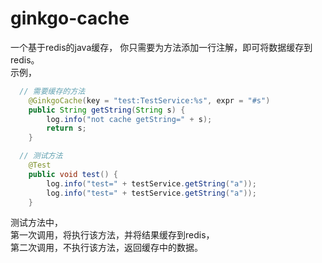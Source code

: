 # ginkgo-cache
一个基于redis的java缓存， 你只需要为方法添加一行注解，即可将数据缓存到redis。<br/>
示例， 
```Java
  // 需要缓存的方法 
	@GinkgoCache(key = "test:TestService:%s", expr = "#s")
	public String getString(String s) {
		log.info("not cache getString=" + s);
		return s;
	}

  // 测试方法
	@Test
	public void test() {
		log.info("test=" + testService.getString("a"));
		log.info("test=" + testService.getString("a"));
	}
```
测试方法中， <br/>
第一次调用，将执行该方法，并将结果缓存到redis， <br/>
第二次调用，不执行该方法，返回缓存中的数据。
